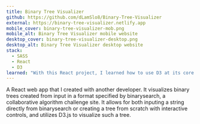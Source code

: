 ```yaml
---
title: Binary Tree Visualizer
github: https://github.com/dLamSlo8/Binary-Tree-Visualizer
external: https://binary-tree-visualizer.netlify.app
mobile_cover: binary-tree-visualizer-mob.png
mobile_alt: Binary Tree Visualizer mobile website
desktop_cover: binary-tree-visualizer-desktop.png
desktop_alt: Binary Tree Visualizer desktop website
stack: 
  - SASS
  - React
  - D3
learned: "With this React project, I learned how to use D3 at its core as a data-binding tool to create and draw a tree structure from specified input. It was also one of my first projects where I used SASS as a CSS preprocessor and utilized BEM-style CSS. I also learned how to structure my React projects in a way that was more meaningful than listing every component under a components folder."
---
```


A React web app that I created with another developer. It visualizes binary trees created from input in a format specified by binarysearch, a collaborative algorithm challenge site. It allows for both inputing a string directly from binarysearch or creating a tree from scratch with interactive controls, and utilizes D3.js to visualize such a tree. 